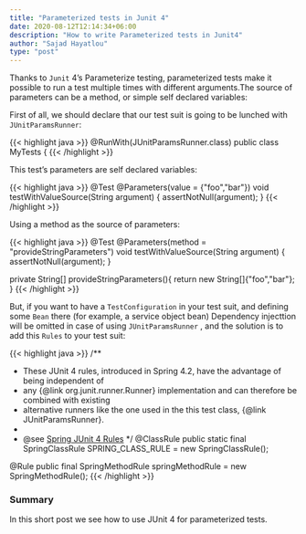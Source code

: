 ```yaml
---
title: "Parameterized tests in Junit 4"
date: 2020-08-12T12:14:34+06:00
description: "How to write Parameterized tests in Junit4"
author: "Sajad Hayatlou"
type: "post"
---
```


Thanks to `Junit` 4’s Parameterize testing, parameterized tests make it possible to run a test multiple times with different arguments.The source of parameters can be a method, or simple self declared variables:

First of all, we should declare that our test suit is going to be lunched with ​`JUnitParamsRunner`:


{{< highlight java >}}
@RunWith(JUnitParamsRunner.class)
public class MyTests {
{{< /highlight >}}

This test’s parameters are self declared variables:

{{< highlight java >}}
@Test
@Parameters(value = {"foo","bar"})
void testWithValueSource(String argument) {
    assertNotNull(argument);
}
{{< /highlight >}}

Using a method as the source of parameters:

{{< highlight java >}}
@Test
@Parameters(method = "provideStringParameters")
void testWithValueSource(String argument) {
    assertNotNull(argument);
}

private String[] provideStringParameters(){
    return new String[]{"foo","bar"};
}
{{< /highlight >}}

But, if you want to have a `TestConfiguration` in your test suit, and defining some `Bean` there (for example, a service object bean) Dependency injecttion will be omitted in case of using `JUnitParamsRunner` , and the solution is to add this `Rules` to your test suit:

{{< highlight java >}}
/**
 * These JUnit 4 rules, introduced in Spring 4.2, have the advantage of being independent of
 * any {@link org.junit.runner.Runner} implementation and can therefore be combined with existing
 * alternative runners like the one used in the this test class, {@link JUnitParamsRunner}.
 *
 * @see <a href="http://bit.ly/2tkzggJ">Spring JUnit 4 Rules</a>
 */
@ClassRule
public static final SpringClassRule SPRING_CLASS_RULE = new SpringClassRule();

@Rule
public final SpringMethodRule springMethodRule = new SpringMethodRule();
{{< /highlight >}}

### Summary

In this short post we see how to use JUnit 4 for parameterized tests.




